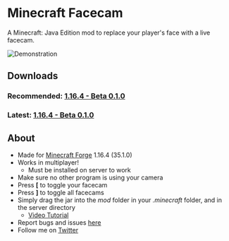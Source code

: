 # Minecraft Facecam
A Minecraft: Java Edition mod to replace your player's face with a live facecam. 

![Demonstration](demonstration.gif)

## Downloads
### Recommended: [1.16.4 - Beta 0.1.0](https://github.com/byAdam/Minecraft-Facecam/releases/tag/0.1.0)
### Latest: [1.16.4 - Beta 0.1.0](https://github.com/byAdam/Minecraft-Facecam/releases/tag/0.1.0)

## About
 - Made for [Minecraft Forge](http://files.minecraftforge.net/) 1.16.4 (35.1.0)
 - Works in multiplayer! 
   - Must be installed on server to work
 - Make sure no other program is using your camera
 - Press **\[** to toggle your facecam
 - Press **\]** to toggle all facecams
 - Simply drag the jar into the _mod_ folder in your _.minecraft_ folder, and in the server directory
   - [Video Tutorial](https://www.youtube.com/watch?v=5c9EGMwNASc)
 - Report bugs and issues [here](https://github.com/byAdam/Minecraft-Facecam/issues)
 - Follow me on [Twitter](https://twitter.com/byAdam_Net) 
